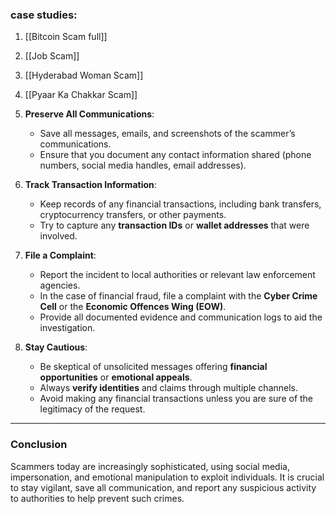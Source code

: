 ### case studies:
1. [[Bitcoin Scam full]]
2. [[Job Scam]]
3. [[Hyderabad Woman Scam]]
4. [[Pyaar Ka Chakkar Scam]]


6. **Preserve All Communications**:
   - Save all messages, emails, and screenshots of the scammer’s communications.
   - Ensure that you document any contact information shared (phone numbers, social media handles, email addresses).

7. **Track Transaction Information**:
   - Keep records of any financial transactions, including bank transfers, cryptocurrency transfers, or other payments.
   - Try to capture any **transaction IDs** or **wallet addresses** that were involved.

8. **File a Complaint**:
   - Report the incident to local authorities or relevant law enforcement agencies.
   - In the case of financial fraud, file a complaint with the **Cyber Crime Cell** or the **Economic Offences Wing (EOW)**.
   - Provide all documented evidence and communication logs to aid the investigation.

9. **Stay Cautious**:
   - Be skeptical of unsolicited messages offering **financial opportunities** or **emotional appeals**.
   - Always **verify identities** and claims through multiple channels.
   - Avoid making any financial transactions unless you are sure of the legitimacy of the request.

---

### Conclusion
Scammers today are increasingly sophisticated, using social media, impersonation, and emotional manipulation to exploit individuals. It is crucial to stay vigilant, save all communication, and report any suspicious activity to authorities to help prevent such crimes.
